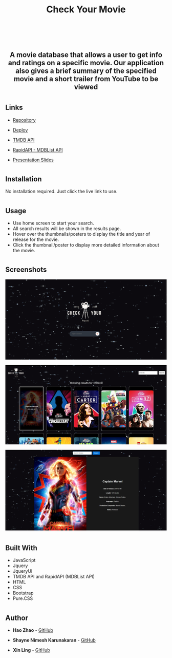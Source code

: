 # <header align="center">Check Your Movie</header>

## <p align="center">A movie database that allows a user to get info and ratings on a specific movie. Our application also gives a brief summary of the specified movie and a short trailer from YouTube to be viewed</p>

#

## Links

- [Repository](https://github.com/roflmelon/movie-db-app 'Check The Movie Repo')

- [Deploy](https://roflmelon.github.io/movie-db-app/ 'Deploy page')

- [TMDB API](https://developers.themoviedb.org/3/getting-started/introduction 'API')

- [RapidAPI - MDBList API](https://rapidapi.com/linaspurinis/api/mdblist/ 'API')

- [Presentation Slides](https://docs.google.com/presentation/d/1wtMTywO_X_OlmW_3SwYWigKXlKswWaca8npwKlicbm4/edit?usp=sharing 'Presentation Slides')

#

## Installation

No installation required. Just click the live link to use.

#

## Usage

- Use home screen to start your search.
- All search results will be shown in the results page.
- Hover over the thumbnails/posters to display the title and year of release for the movie.
- Click the thumbnail/poster to display more detailed information about the movie.

#

## Screenshots

![Home Page](/assets/image/homescreenscreenshot.jpg 'Home Page')

![](/assets/image/searchpagescreenshot.jpg)

![](/assets/image/moviedetailpagescreenshot.jpg)

#

## Built With

- JavaScript
- Jquery
- JqueryUI
- TMDB API and RapidAPI (MDBList API)
- HTML
- CSS
- Bootstrap
- Pure.CSS

#

## Author

- **Hao Zhao** - [GitHub](https://github.com/roflmelon 'Hao Zhao')

- **Shayne Nimesh Karunakaran** - [GitHub](https://github.com/ShayneKaruna 'Shayne Nimesh Karunakaran')

- **Xin Ling** - [GitHub](https://github.com/KennyLingx 'Xin Ling')
